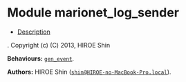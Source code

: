

# Module marionet_log_sender #
* [Description](#description)


.
Copyright (c) (C) 2013, HIROE Shin

__Behaviours:__ [`gen_event`](gen_event.md).

__Authors:__ HIROE Shin ([`shin@HIROE-no-MacBook-Pro.local`](mailto:shin@HIROE-no-MacBook-Pro.local)).

